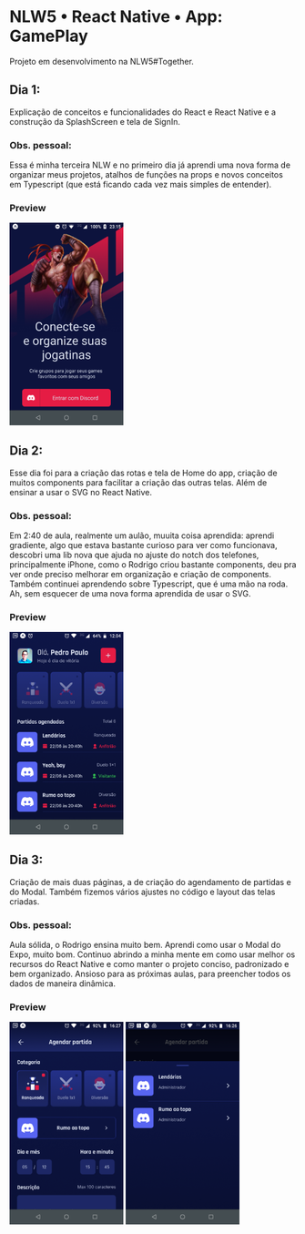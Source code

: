 # NLW5 • React Native • App: GamePlay

Projeto em desenvolvimento na NLW5#Together.

## Dia 1:
Explicação de conceitos e funcionalidades do React e React Native e a construção da SplashScreen e tela de SignIn. 

### Obs. pessoal:
Essa é minha terceira NLW e no primeiro dia já aprendi uma nova forma de organizar meus projetos, atalhos de funções na props e novos conceitos em Typescript (que está ficando cada vez mais simples de entender).

### Preview
<img src="https://github.com/pedropaulodf/nlw5-gameplay/blob/master/readme/app-day1.png" alt="App Preview - Day 1" width="200"/>

## Dia 2:
Esse dia foi para a criação das rotas e tela de Home do app, criação de muitos components para facilitar a criação das outras telas. Além de ensinar a usar o SVG no React Native.

### Obs. pessoal:
Em 2:40 de aula, realmente um aulão, muuita coisa aprendida: aprendi gradiente, algo que estava bastante curioso para ver como funcionava, descobri uma lib nova que ajuda no ajuste do notch dos telefones, principalmente iPhone, como o Rodrigo criou bastante components, deu pra ver onde preciso melhorar em organização e criação de components. Também continuei aprendendo sobre Typescript, que é uma mão na roda. Ah, sem esquecer de uma nova forma aprendida de usar o SVG.

### Preview
<img src="https://github.com/pedropaulodf/nlw5-gameplay/blob/master/readme/app-day2.png" alt="App Day 2" width="200"/>

## Dia 3:
Criação de mais duas páginas, a de criação do agendamento de partidas e do Modal. Também fizemos vários ajustes no código e layout das telas criadas.

### Obs. pessoal:
Aula sólida, o Rodrigo ensina muito bem. Aprendi como usar o Modal do Expo, muito bom. Continuo abrindo a minha mente em como usar melhor os recursos do React Native e como manter o projeto conciso, padronizado e bem organizado. Ansioso para as próximas aulas, para preencher todos os dados de maneira dinâmica.

### Preview
<img src="https://github.com/pedropaulodf/nlw5-gameplay/blob/master/readme/app-day3-1.png" alt="App Day 3-1" width="200"/>
<img src="https://github.com/pedropaulodf/nlw5-gameplay/blob/master/readme/app-day3-2.png" alt="App Day 3-2" width="200"/>